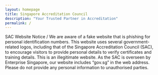 ```yaml
---
layout: homepage
title: Singapore Accreditation Council
description: "Your Trusted Partner in Accreditation"
permalink: /
---
```

SAC Website Notice
/
We are aware of a fake website that is phishing for personal identification numbers. This website uses several government-related logos, including that of the Singapore Accreditation Council (SAC), to encourage visitors to provide personal details to verify certificates and training details. This is an illegitimate website. As the SAC is overseen by Enterprise Singapore, our website includes “gov.sg” in the web address. Please do not provide any personal information to unauthorised parties. 
<!-- Type your notification here - the notification bar will not appear if this is empty. For other changes, refer to _data/homepage.yml to edit the homepage -->


